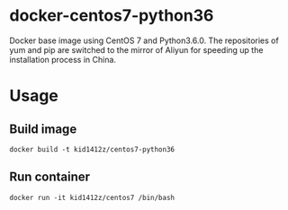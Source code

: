 # docker-centos7-python36
Docker base image using CentOS 7 and Python3.6.0. The repositories of yum and pip are switched to the mirror of Aliyun for speeding up the installation process in China.

# Usage
## Build image

```
docker build -t kid1412z/centos7-python36
```

## Run container

```
docker run -it kid1412z/centos7 /bin/bash
```
